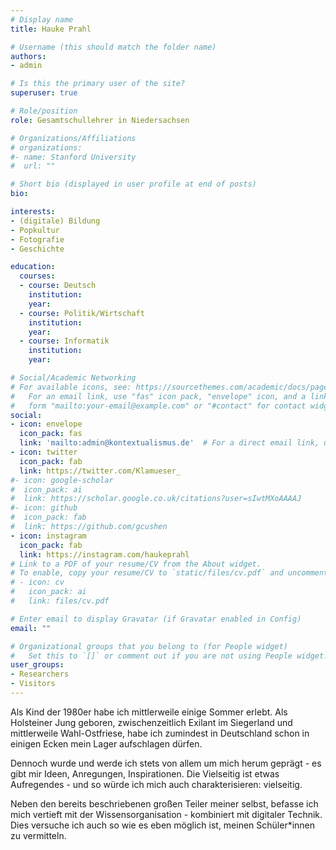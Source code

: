 ```yaml
---
# Display name
title: Hauke Prahl

# Username (this should match the folder name)
authors:
- admin

# Is this the primary user of the site?
superuser: true

# Role/position
role: Gesamtschullehrer in Niedersachsen

# Organizations/Affiliations
# organizations:
#- name: Stanford University
#  url: ""

# Short bio (displayed in user profile at end of posts)
bio:

interests:
- (digitale) Bildung
- Popkultur
- Fotografie
- Geschichte

education:
  courses:
  - course: Deutsch
    institution:
    year:
  - course: Politik/Wirtschaft
    institution:
    year:
  - course: Informatik
    institution: 
    year:

# Social/Academic Networking
# For available icons, see: https://sourcethemes.com/academic/docs/page-builder/#icons
#   For an email link, use "fas" icon pack, "envelope" icon, and a link in the
#   form "mailto:your-email@example.com" or "#contact" for contact widget.
social:
- icon: envelope
  icon_pack: fas
  link: 'mailto:admin@kontextualismus.de'  # For a direct email link, use "mailto:test@example.org".
- icon: twitter
  icon_pack: fab
  link: https://twitter.com/Klamueser_
#- icon: google-scholar
#  icon_pack: ai
#  link: https://scholar.google.co.uk/citations?user=sIwtMXoAAAAJ
#- icon: github
#  icon_pack: fab
#  link: https://github.com/gcushen
- icon: instagram
  icon_pack: fab
  link: https://instagram.com/haukeprahl
# Link to a PDF of your resume/CV from the About widget.
# To enable, copy your resume/CV to `static/files/cv.pdf` and uncomment the lines below.
# - icon: cv
#   icon_pack: ai
#   link: files/cv.pdf

# Enter email to display Gravatar (if Gravatar enabled in Config)
email: ""

# Organizational groups that you belong to (for People widget)
#   Set this to `[]` or comment out if you are not using People widget.
user_groups:
- Researchers
- Visitors
---
```


Als Kind der 1980er habe ich mittlerweile einige Sommer erlebt. Als Holsteiner Jung geboren, zwischenzeitlich Exilant im Siegerland und mittlerweile Wahl-Ostfriese, habe ich zumindest in Deutschland schon in einigen Ecken mein Lager aufschlagen dürfen.

Dennoch wurde und werde ich stets von allem um mich herum geprägt - es gibt mir Ideen, Anregungen, Inspirationen. Die Vielseitig ist etwas Aufregendes - und so würde ich mich auch charakterisieren: vielseitig.

Neben den bereits beschriebenen großen Teiler meiner selbst, befasse ich mich vertieft mit der Wissensorganisation - kombiniert mit digitaler Technik. Dies versuche ich auch so wie es eben möglich ist, meinen Schüler*innen zu vermitteln.
